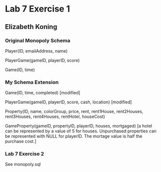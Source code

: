 # Lab 7 Exercise 1

## Elizabeth Koning


### Original Monopoly Schema

Player(ID, emailAddress, name)

PlayerGame(gameID, playerID, score)

Game(ID, time)

### My Schema Extension

Game(ID, time, completed) [modified]

PlayerGame(gameID, playerID, score, cash, location) [modified]

Property(ID, name, colorGroup, price, rent, rent1House, rent2Houses, rent3Houses, rent4Houses, rentHotel, houseCost)

GameProperty(gameID, propertyID, playerID, houses, mortgaged) [a hotel can be represented by a value of 5 for houses. Unpurchased properties can be represented with NULL for playerID. The mortage value is half the purchase cost.]

### Lab 7 Exercise 2

See monopoly.sql

